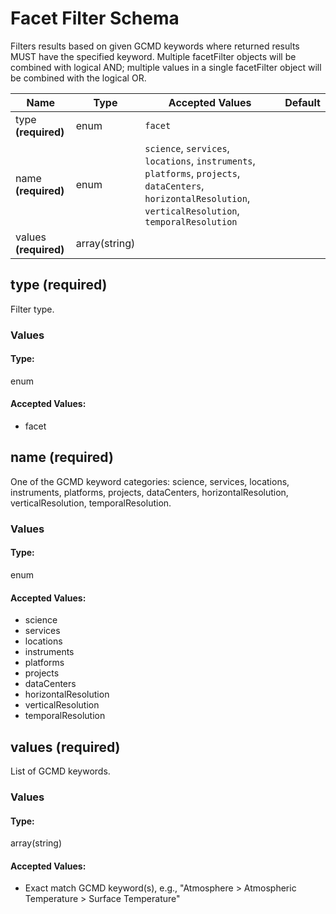 # Facet Filter Schema

Filters results based on given GCMD keywords where returned results MUST have the specified keyword. Multiple facetFilter objects will be combined with logical AND; multiple values in a single facetFilter object will be combined with the logical OR.


| Name | Type | Accepted Values | Default |
|------|------|--------|---------|
| type **(required)**| enum| `facet`|  |
| name **(required)**| enum| `science`, `services`, `locations`, `instruments`, `platforms`, `projects`, `dataCenters`, `horizontalResolution`, `verticalResolution`, `temporalResolution`|  |
| values **(required)**| array(string)| |  |


## type **(required)**

Filter type.

### Values

#### Type:
enum


#### Accepted Values:
* facet





## name **(required)**

One of the GCMD keyword categories: science, services, locations, instruments, platforms, projects, dataCenters, horizontalResolution, verticalResolution, temporalResolution.

### Values

#### Type:
enum


#### Accepted Values:
* science
* services
* locations
* instruments
* platforms
* projects
* dataCenters
* horizontalResolution
* verticalResolution
* temporalResolution





## values **(required)**

List of GCMD keywords.

### Values

#### Type:
array(string)


#### Accepted Values:

* Exact match GCMD keyword(s), e.g., &quot;Atmosphere &gt; Atmospheric Temperature &gt; Surface Temperature&quot;





